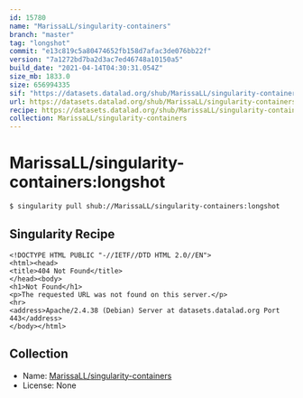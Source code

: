 ```yaml
---
id: 15780
name: "MarissaLL/singularity-containers"
branch: "master"
tag: "longshot"
commit: "e13c819c5a80474652fb158d7afac3de076bb22f"
version: "7a1272bd7ba2d3ac7ed46748a10150a5"
build_date: "2021-04-14T04:30:31.054Z"
size_mb: 1833.0
size: 656994335
sif: "https://datasets.datalad.org/shub/MarissaLL/singularity-containers/longshot/2021-04-14-e13c819c-7a1272bd/7a1272bd7ba2d3ac7ed46748a10150a5.sif"
url: https://datasets.datalad.org/shub/MarissaLL/singularity-containers/longshot/2021-04-14-e13c819c-7a1272bd/
recipe: https://datasets.datalad.org/shub/MarissaLL/singularity-containers/longshot/2021-04-14-e13c819c-7a1272bd/Singularity
collection: MarissaLL/singularity-containers
---
```


# MarissaLL/singularity-containers:longshot

```bash
$ singularity pull shub://MarissaLL/singularity-containers:longshot
```

## Singularity Recipe

```singularity
<!DOCTYPE HTML PUBLIC "-//IETF//DTD HTML 2.0//EN">
<html><head>
<title>404 Not Found</title>
</head><body>
<h1>Not Found</h1>
<p>The requested URL was not found on this server.</p>
<hr>
<address>Apache/2.4.38 (Debian) Server at datasets.datalad.org Port 443</address>
</body></html>
```

## Collection

 - Name: [MarissaLL/singularity-containers](https://github.com/MarissaLL/singularity-containers)
 - License: None

